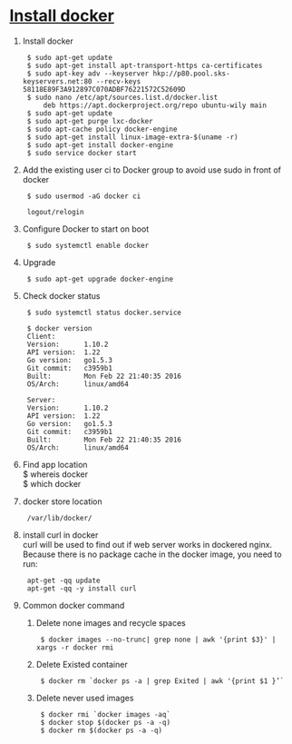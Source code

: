 # [Install docker](https://docs.docker.com/engine/installation/linux/ubuntulinux/)
1. Install docker
	
		$ sudo apt-get update
		$ sudo apt-get install apt-transport-https ca-certificates
		$ sudo apt-key adv --keyserver hkp://p80.pool.sks-keyservers.net:80 --recv-keys 58118E89F3A912897C070ADBF76221572C52609D
		$ sudo nano /etc/apt/sources.list.d/docker.list	
			deb https://apt.dockerproject.org/repo ubuntu-wily main	
		$ sudo apt-get update
		$ sudo apt-get purge lxc-docker
		$ sudo apt-cache policy docker-engine
		$ sudo apt-get install linux-image-extra-$(uname -r)	
		$ sudo apt-get install docker-engine
		$ sudo service docker start

2. Add the existing user ci to Docker group to avoid use sudo in front of docker
	
		$ sudo usermod -aG docker ci
		
		logout/relogin

3. Configure Docker to start on boot
	
		$ sudo systemctl enable docker

4. Upgrade

		$ sudo apt-get upgrade docker-engine

5. Check docker status
	
		$ sudo systemctl status docker.service
		
		$ docker version
		Client:
		Version:      1.10.2
		API version:  1.22
		Go version:   go1.5.3
		Git commit:   c3959b1
		Built:        Mon Feb 22 21:40:35 2016
		OS/Arch:      linux/amd64
		
		Server:
		Version:      1.10.2
		API version:  1.22
		Go version:   go1.5.3
		Git commit:   c3959b1
		Built:        Mon Feb 22 21:40:35 2016
		OS/Arch:      linux/amd64

6. Find app location  
		$ whereis docker  
		$ which docker

7. docker store location  

		/var/lib/docker/
		
8. install curl in docker  
   curl will be used to find out if web server works in dockered nginx. Because there is no package cache in the docker image, you need to run:

		apt-get -qq update
		apt-get -qq -y install curl	
	
9. Common docker command    
	1. Delete none images and recycle spaces
	
			$ docker images --no-trunc| grep none | awk '{print $3}' | xargs -r docker rmi  
	2. Delete Existed container
	
			$ docker rm `docker ps -a | grep Exited | awk '{print $1 }’`
	3. Delete never used images
	
			$ docker rmi `docker images -aq`  
			$ docker stop $(docker ps -a -q)
			$ docker rm $(docker ps -a -q)
